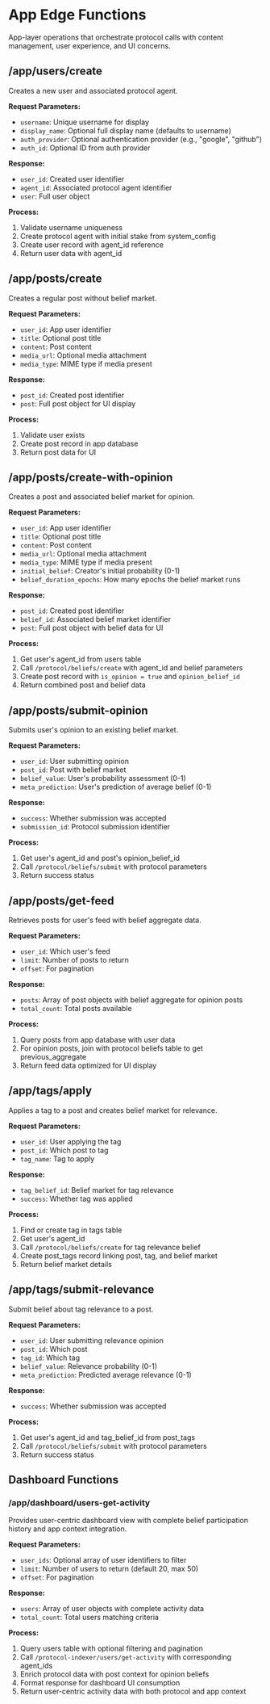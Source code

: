 # App Edge Functions

App-layer operations that orchestrate protocol calls with content management, user experience, and UI concerns.

## /app/users/create

Creates a new user and associated protocol agent.

**Request Parameters:**
- `username`: Unique username for display
- `display_name`: Optional full display name (defaults to username)
- `auth_provider`: Optional authentication provider (e.g., "google", "github")
- `auth_id`: Optional ID from auth provider

**Response:**
- `user_id`: Created user identifier
- `agent_id`: Associated protocol agent identifier
- `user`: Full user object

**Process:**
1. Validate username uniqueness
2. Create protocol agent with initial stake from system_config
3. Create user record with agent_id reference
4. Return user data with agent_id

## /app/posts/create

Creates a regular post without belief market.

**Request Parameters:**
- `user_id`: App user identifier
- `title`: Optional post title
- `content`: Post content
- `media_url`: Optional media attachment
- `media_type`: MIME type if media present

**Response:**
- `post_id`: Created post identifier
- `post`: Full post object for UI display

**Process:**
1. Validate user exists
2. Create post record in app database
3. Return post data for UI

## /app/posts/create-with-opinion

Creates a post and associated belief market for opinion.

**Request Parameters:**
- `user_id`: App user identifier
- `title`: Optional post title
- `content`: Post content
- `media_url`: Optional media attachment
- `media_type`: MIME type if media present
- `initial_belief`: Creator's initial probability (0-1)
- `belief_duration_epochs`: How many epochs the belief market runs

**Response:**
- `post_id`: Created post identifier
- `belief_id`: Associated belief market identifier
- `post`: Full post object with belief data for UI

**Process:**
1. Get user's agent_id from users table
2. Call `/protocol/beliefs/create` with agent_id and belief parameters
3. Create post record with `is_opinion = true` and `opinion_belief_id`
4. Return combined post and belief data

## /app/posts/submit-opinion

Submits user's opinion to an existing belief market.

**Request Parameters:**
- `user_id`: User submitting opinion
- `post_id`: Post with belief market
- `belief_value`: User's probability assessment (0-1)
- `meta_prediction`: User's prediction of average belief (0-1)

**Response:**
- `success`: Whether submission was accepted
- `submission_id`: Protocol submission identifier

**Process:**
1. Get user's agent_id and post's opinion_belief_id
2. Call `/protocol/beliefs/submit` with protocol parameters
3. Return success status

## /app/posts/get-feed

Retrieves posts for user's feed with belief aggregate data.

**Request Parameters:**
- `user_id`: Which user's feed
- `limit`: Number of posts to return
- `offset`: For pagination

**Response:**
- `posts`: Array of post objects with belief aggregate for opinion posts
- `total_count`: Total posts available

**Process:**
1. Query posts from app database with user data
2. For opinion posts, join with protocol beliefs table to get previous_aggregate
3. Return feed data optimized for UI display

## /app/tags/apply

Applies a tag to a post and creates belief market for relevance.

**Request Parameters:**
- `user_id`: User applying the tag
- `post_id`: Which post to tag
- `tag_name`: Tag to apply

**Response:**
- `tag_belief_id`: Belief market for tag relevance
- `success`: Whether tag was applied

**Process:**
1. Find or create tag in tags table
2. Get user's agent_id
3. Call `/protocol/beliefs/create` for tag relevance belief
4. Create post_tags record linking post, tag, and belief market
5. Return belief market details

## /app/tags/submit-relevance

Submit belief about tag relevance to a post.

**Request Parameters:**
- `user_id`: User submitting relevance opinion
- `post_id`: Which post
- `tag_id`: Which tag
- `belief_value`: Relevance probability (0-1)
- `meta_prediction`: Predicted average relevance (0-1)

**Response:**
- `success`: Whether submission was accepted

**Process:**
1. Get user's agent_id and tag_belief_id from post_tags
2. Call `/protocol/beliefs/submit` with protocol parameters
3. Return success status

## Dashboard Functions

### /app/dashboard/users-get-activity

Provides user-centric dashboard view with complete belief participation history and app context integration.

**Request Parameters:**
- `user_ids`: Optional array of user identifiers to filter
- `limit`: Number of users to return (default 20, max 50)
- `offset`: For pagination

**Response:**
- `users`: Array of user objects with complete activity data
- `total_count`: Total users matching criteria

**Process:**
1. Query users table with optional filtering and pagination
2. Call `/protocol-indexer/users/get-activity` with corresponding agent_ids
3. Enrich protocol data with post context for opinion beliefs
4. Format response for dashboard UI consumption
5. Return user-centric activity data with both protocol and app context

